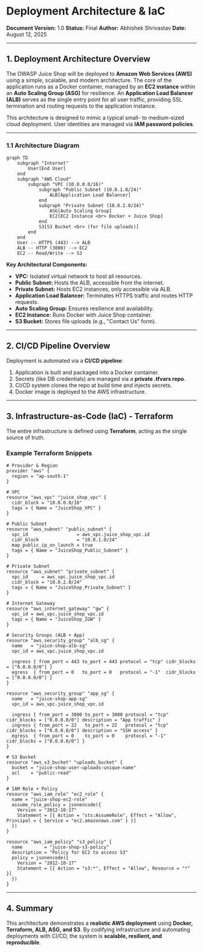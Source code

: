 # Deployment Architecture & IaC

**Document Version:** 1.0
**Status:** Final
**Author:** Abhishek Shrivastav
**Date:** August 12, 2025

---

## 1. Deployment Architecture Overview

The OWASP Juice Shop will be deployed to **Amazon Web Services (AWS)** using a simple, scalable, and modern architecture. The core of the application runs as a Docker container, managed by an **EC2 instance** within an **Auto Scaling Group (ASG)** for resilience. An **Application Load Balancer (ALB)** serves as the single entry point for all user traffic, providing SSL termination and routing requests to the application instance.

This architecture is designed to mimic a typical small- to medium-sized cloud deployment. User identities are managed via **IAM password policies**.

---

### 1.1 Architecture Diagram

```mermaid
graph TD
    subgraph "Internet"
        User[End User]
    end
    subgraph "AWS Cloud"
        subgraph "VPC (10.0.0.0/16)"
            subgraph "Public Subnet (10.0.1.0/24)"
                ALB[Application Load Balancer]
            end
            subgraph "Private Subnet (10.0.2.0/24)"
                ASG[Auto Scaling Group]
                EC2[EC2 Instance <br> Docker + Juice Shop]
            end
            S3[S3 Bucket <br> (for file uploads)]
        end
    end
    User -- HTTPS (443) --> ALB
    ALB -- HTTP (3000) --> EC2
    EC2 -- Read/Write --> S3
```

**Key Architectural Components:**

* **VPC:** Isolated virtual network to host all resources.
* **Public Subnet:** Hosts the ALB, accessible from the internet.
* **Private Subnet:** Hosts EC2 instances, only accessible via ALB.
* **Application Load Balancer:** Terminates HTTPS traffic and routes HTTP requests.
* **Auto Scaling Group:** Ensures resilience and availability.
* **EC2 Instance:** Runs Docker with Juice Shop container.
* **S3 Bucket:** Stores file uploads (e.g., "Contact Us" form).

---

## 2. CI/CD Pipeline Overview

Deployment is automated via a **CI/CD pipeline**:

1. Application is built and packaged into a Docker container.
2. Secrets (like DB credentials) are managed via a **private .tfvars repo**.
3. CI/CD system clones the repo at build time and injects secrets.
4. Docker image is deployed to the AWS infrastructure.

---

## 3. Infrastructure-as-Code (IaC) - Terraform

The entire infrastructure is defined using **Terraform**, acting as the single source of truth.

### Example Terraform Snippets

```hcl
# Provider & Region
provider "aws" {
  region = "ap-south-1"
}

# VPC
resource "aws_vpc" "juice_shop_vpc" {
  cidr_block = "10.0.0.0/16"
  tags = { Name = "JuiceShop_VPC" }
}

# Public Subnet
resource "aws_subnet" "public_subnet" {
  vpc_id                  = aws_vpc.juice_shop_vpc.id
  cidr_block              = "10.0.1.0/24"
  map_public_ip_on_launch = true
  tags = { Name = "JuiceShop_Public_Subnet" }
}

# Private Subnet
resource "aws_subnet" "private_subnet" {
  vpc_id     = aws_vpc.juice_shop_vpc.id
  cidr_block = "10.0.2.0/24"
  tags = { Name = "JuiceShop_Private_Subnet" }
}

# Internet Gateway
resource "aws_internet_gateway" "gw" {
  vpc_id = aws_vpc.juice_shop_vpc.id
  tags = { Name = "JuiceShop_IGW" }
}

# Security Groups (ALB + App)
resource "aws_security_group" "alb_sg" {
  name   = "juice-shop-alb-sg"
  vpc_id = aws_vpc.juice_shop_vpc.id

  ingress { from_port = 443 to_port = 443 protocol = "tcp" cidr_blocks = ["0.0.0.0/0"] }
  egress  { from_port = 0   to_port = 0   protocol = "-1"  cidr_blocks = ["0.0.0.0/0"] }
}

resource "aws_security_group" "app_sg" {
  name   = "juice-shop-app-sg"
  vpc_id = aws_vpc.juice_shop_vpc.id

  ingress { from_port = 3000 to_port = 3000 protocol = "tcp" cidr_blocks = ["0.0.0.0/0"] description = "App traffic" }
  ingress { from_port = 22   to_port = 22   protocol = "tcp" cidr_blocks = ["0.0.0.0/0"] description = "SSH access" }
  egress  { from_port = 0    to_port = 0    protocol = "-1"  cidr_blocks = ["0.0.0.0/0"] }
}

# S3 Bucket
resource "aws_s3_bucket" "uploads_bucket" {
  bucket = "juice-shop-user-uploads-unique-name"
  acl    = "public-read"
}

# IAM Role + Policy
resource "aws_iam_role" "ec2_role" {
  name = "juice-shop-ec2-role"
  assume_role_policy = jsonencode({
    Version = "2012-10-17"
    Statement = [{ Action = "sts:AssumeRole", Effect = "Allow", Principal = { Service = "ec2.amazonaws.com" } }]
  })
}

resource "aws_iam_policy" "s3_policy" {
  name        = "juice-shop-s3-policy"
  description = "Policy for EC2 to access S3"
  policy = jsonencode({
    Version = "2012-10-17"
    Statement = [{ Action = "s3:*", Effect = "Allow", Resource = "*" }]
  })
}
```

---

## 4. Summary

This architecture demonstrates a **realistic AWS deployment** using **Docker, Terraform, ALB, ASG, and S3**. By codifying infrastructure and automating deployments with CI/CD, the system is **scalable, resilient, and reproducible**.
